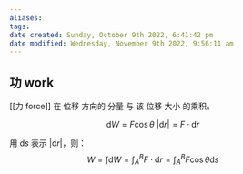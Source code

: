 ```yaml
---
aliases: 
tags: 
date created: Sunday, October 9th 2022, 6:41:42 pm
date modified: Wednesday, November 9th 2022, 9:56:11 am
---
```

## 功 work

[[力 force]] 在 位移 方向的 分量 与 该 位移 大小 的乘积。

$$ \mathrm{d} W = F \cos \theta  \ | \mathrm{d} r | = F \cdot \mathrm{d}r $$

用 $\mathrm{d}s$ 表示 $| \mathrm{d}r |$，则：
$$ W = \int \mathrm{d} W = \int_A^B F \cdot \mathrm{d} r = \int_A^B F \cos \theta \mathrm{d}s $$
